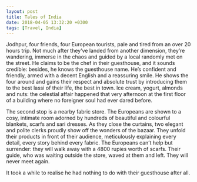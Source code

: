 ```yaml
---
layout: post
title: Tales of India
date: 2018-04-05 13:32:20 +0300
tags: [Travel, India]
---
```

Jodhpur, four friends, four European tourists, pale and tired from an over 20 hours trip. Not much after they’ve landed from another dimension, they’re wandering, immerse in the chaos and guided by a local randomly met on the street.
He claims to be the chef in their guesthouse, and it sounds credible: besides, he knows the guesthouse name. He’s confident and friendly, armed with a decent English and a reassuring smile. He shows the four around and gains their respect and absolute trust by introducing them to the best lassi of their life, the best in town. Ice cream, yogurt, almonds and nuts: the celestial affair happened that very afternoon at the first floor of a building where no foreigner soul had ever dared before.

The second stop is a nearby fabric store. The Europeans are shown to a cosy, intimate room adorned by hundreds of beautiful and colourful blankets, scarfs and sari dresses. As they close the curtains, two elegant and polite clerks proudly show off the wonders of the bazaar. They unfold their products in front of their audience, meticulously explaining every detail, every story behind every fabric. The Europeans can’t help but surrender: they will walk away with a 4800 rupies worth of scarfs. Their guide, who was waiting outside the store, waved at them and left. They will never meet again.

It took a while to realise he had nothing to do with their guesthouse after all.
